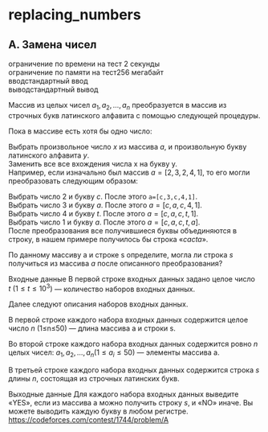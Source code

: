 # replacing_numbers
## A. Замена чисел<br />
ограничение по времени на тест 2 секунды<br />
ограничение по памяти на тест256 мегабайт<br />
вводстандартный ввод<br />
выводстандартный вывод<br />

Массив из целых чисел $a_1,a_2,…,a_n$ преобразуется в массив из строчных букв латинского алфавита с помощью следующей процедуры.

Пока в массиве есть хотя бы одно число:

Выбрать произвольное число $x$ из массива $a$, и произвольную букву латинского алфавита $y$.<br />
Заменить все все вхождения числа x на букву y.<br />
Например, если изначально был массив $a=[2,3,2,4,1]$, то его могли преобразовать следующим образом:<br />

Выбрать число 2 и букву $c$. После этого `a=[c,3,c,4,1]`.<br />
Выбрать число 3 и букву $a$. После этого $a=[c,a,c,4,1]$.<br />
Выбрать число 4 и букву $t$. После этого $a=[c,a,c,t,1]$.<br />
Выбрать число 1 и букву $a$. После этого $a=[c,a,c,t,a]$.<br />
После преобразования все получившиеся буквы объединяются в строку, в нашем примере получилось бы строка $«cacta»$.

По данному массиву a и строке s определите, могла ли строка $s$ получиться из массива $a$ после описанного преобразования?

Входные данные
В первой строке входных данных задано целое число  $t\ (1\leq t \leq 10^3)$ — количество наборов входных данных.

Далее следуют описания наборов входных данных.

В первой строке каждого набора входных данных содержится целое число $n$ (1≤n≤50) — длина массива a и строки s.

Во второй строке каждого набора входных данных содержится ровно $n$ целых чисел: $a_1,a_2,…,a_n (1 \leq a_i \leq 50)$ — элементы массива a.

В третьей строке каждого набора входных данных содержится строка $s$ длины $n$, состоящая из строчных латинских букв.

Выходные данные
Для каждого набора входных данных выведите «YES», если из массива a можно получить строку $s$, и «NO» иначе. Вы можете выводить каждую букву в любом регистре.
https://codeforces.com/contest/1744/problem/A
